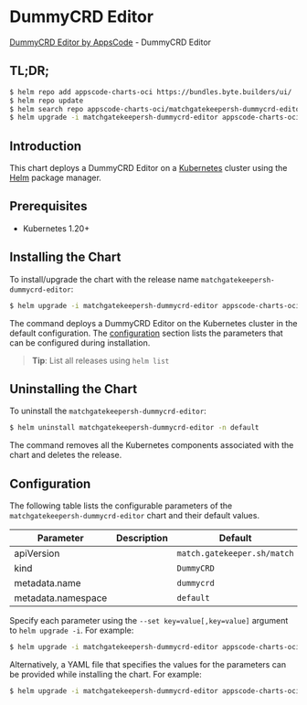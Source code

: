 # DummyCRD Editor

[DummyCRD Editor by AppsCode](https://byte.builders) - DummyCRD Editor

## TL;DR;

```bash
$ helm repo add appscode-charts-oci https://bundles.byte.builders/ui/
$ helm repo update
$ helm search repo appscode-charts-oci/matchgatekeepersh-dummycrd-editor --version=v0.5.0
$ helm upgrade -i matchgatekeepersh-dummycrd-editor appscode-charts-oci/matchgatekeepersh-dummycrd-editor -n default --create-namespace --version=v0.5.0
```

## Introduction

This chart deploys a DummyCRD Editor on a [Kubernetes](http://kubernetes.io) cluster using the [Helm](https://helm.sh) package manager.

## Prerequisites

- Kubernetes 1.20+

## Installing the Chart

To install/upgrade the chart with the release name `matchgatekeepersh-dummycrd-editor`:

```bash
$ helm upgrade -i matchgatekeepersh-dummycrd-editor appscode-charts-oci/matchgatekeepersh-dummycrd-editor -n default --create-namespace --version=v0.5.0
```

The command deploys a DummyCRD Editor on the Kubernetes cluster in the default configuration. The [configuration](#configuration) section lists the parameters that can be configured during installation.

> **Tip**: List all releases using `helm list`

## Uninstalling the Chart

To uninstall the `matchgatekeepersh-dummycrd-editor`:

```bash
$ helm uninstall matchgatekeepersh-dummycrd-editor -n default
```

The command removes all the Kubernetes components associated with the chart and deletes the release.

## Configuration

The following table lists the configurable parameters of the `matchgatekeepersh-dummycrd-editor` chart and their default values.

|     Parameter      | Description |                Default                 |
|--------------------|-------------|----------------------------------------|
| apiVersion         |             | <code>match.gatekeeper.sh/match</code> |
| kind               |             | <code>DummyCRD</code>                  |
| metadata.name      |             | <code>dummycrd</code>                  |
| metadata.namespace |             | <code>default</code>                   |


Specify each parameter using the `--set key=value[,key=value]` argument to `helm upgrade -i`. For example:

```bash
$ helm upgrade -i matchgatekeepersh-dummycrd-editor appscode-charts-oci/matchgatekeepersh-dummycrd-editor -n default --create-namespace --version=v0.5.0 --set apiVersion=match.gatekeeper.sh/match
```

Alternatively, a YAML file that specifies the values for the parameters can be provided while
installing the chart. For example:

```bash
$ helm upgrade -i matchgatekeepersh-dummycrd-editor appscode-charts-oci/matchgatekeepersh-dummycrd-editor -n default --create-namespace --version=v0.5.0 --values values.yaml
```
